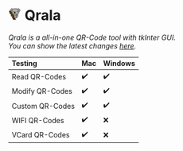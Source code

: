 <h1><img width="26px" height="26px" src="/Images/Qrala_24x24px.png"/> Qrala </h1> 

*Qrala is a all-in-one QR-Code tool with tkInter GUI.<br/>
You can show the latest changes [here](/changelog.md).*

Testing         | Mac | Windows
:---------------|:----|:-------
Read QR-Codes   | ✔️  | ✔️
Modify QR-Codes | ✔️  | ✔️
Custom QR-Codes | ✔️  | ✔️
WIFI QR-Codes   | ✔️  | ❌
VCard QR-Codes  | ✔️  | ❌
